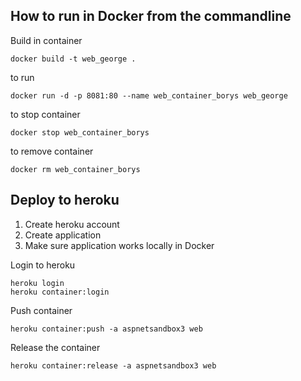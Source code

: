 ﻿## How to run in Docker from the commandline

Build in container
```
docker build -t web_george .
```

to run

```
docker run -d -p 8081:80 --name web_container_borys web_george
```

to stop container
```
docker stop web_container_borys
```

to remove container
```
docker rm web_container_borys
```

## Deploy to heroku

1. Create heroku account
2. Create application
3. Make sure application works locally in Docker


Login to heroku
```
heroku login
heroku container:login
```

Push container
```
heroku container:push -a aspnetsandbox3 web
```

Release the container
```
heroku container:release -a aspnetsandbox3 web
```